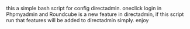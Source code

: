 this a simple bash script for config directadmin.
oneclick login in Phpmyadmin and Roundcube is a new feature in directadmin, if this script run that features will be added to directadmin simply.
enjoy 